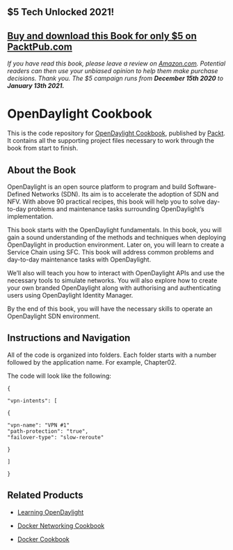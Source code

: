 ## $5 Tech Unlocked 2021!
[Buy and download this Book for only $5 on PacktPub.com](https://www.packtpub.com/product/opendaylight-cookbook/9781786462305)
-----
*If you have read this book, please leave a review on [Amazon.com](https://www.amazon.com/gp/product/1786462303).     Potential readers can then use your unbiased opinion to help them make purchase decisions. Thank you. The $5 campaign         runs from __December 15th 2020__ to __January 13th 2021.__*

# OpenDaylight Cookbook
This is the code repository for [OpenDaylight Cookbook](https://www.packtpub.com/virtualization-and-cloud/opendaylight-cookbook?utm_source=repository&utm_medium=github&utm_campaign=repository&utm_term=9781786462305), published by [Packt](https://www.packtpub.com/?utm_source=github). It contains all the supporting project files necessary to work through the book from start to finish.
## About the Book
OpenDaylight is an open source platform to program and build Software-Defined Networks (SDN). Its aim is to accelerate the adoption of SDN and NFV. With above 90 practical recipes, this book will help you to solve day-to-day problems and maintenance tasks surrounding OpenDaylight’s implementation.

This book starts with the OpenDaylight fundamentals. In this book, you will gain a sound understanding of the methods and techniques when deploying OpenDaylight in production environment. Later on, you will learn to create a Service Chain using SFC. This book will address common problems and day-to-day maintenance tasks with OpenDaylight.

We’ll also will teach you how to interact with OpenDaylight APIs and use the necessary tools to simulate networks. You will also explore how to create your own branded OpenDaylight along with authorising and authenticating users using OpenDaylight Identity Manager.

By the end of this book, you will have the necessary skills to operate an OpenDaylight SDN environment.


## Instructions and Navigation
All of the code is organized into folders. Each folder starts with a number followed by the application name. For example, Chapter02.

The code will look like the following:

  ```
  {

  "vpn-intents": [

  {

  "vpn-name": "VPN #1"
  "path-protection": "true",
  "failover-type": "slow-reroute"

  }

]

} 
```

## Related Products
* [Learning OpenDaylight](https://www.packtpub.com/networking-and-servers/learning-opendaylight?utm_source=repository&utm_medium=github&utm_campaign=repository&utm_term=9781782174523)

* [Docker Networking Cookbook](https://www.packtpub.com/networking-and-servers/docker-networking-cookbook?utm_source=repository&utm_medium=github&utm_campaign=repository&utm_term=9781786461148)

* [Docker Cookbook](https://www.packtpub.com/virtualization-and-cloud/docker-cookbook?utm_source=repository&utm_medium=github&utm_campaign=repository&utm_term=9781783984862)


